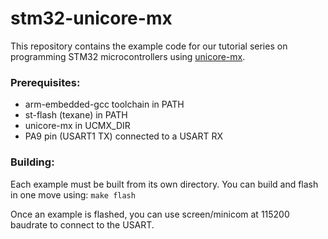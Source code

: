 stm32-unicore-mx
================

This repository contains the example code for our tutorial series on
programming STM32 microcontrollers using [unicore-mx](https://github.com/insane-adding-machines/unicore-mx).

### Prerequisites:
- arm-embedded-gcc toolchain in PATH
- st-flash (texane) in PATH
- unicore-mx in UCMX_DIR
- PA9 pin (USART1 TX) connected to a USART RX

### Building:
Each example must be built from its own directory. You can build and flash in one move using:
`make flash`

Once an example is flashed, you can use screen/minicom at 115200 baudrate to connect to the USART.
